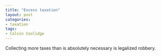 ```yaml
---
title: "Excess taxation"
layout: post
categories:
- taxation
tags:
- Calvin Coolidge
---
```


Collecting more taxes than is absolutely necessary is legalized robbery.
